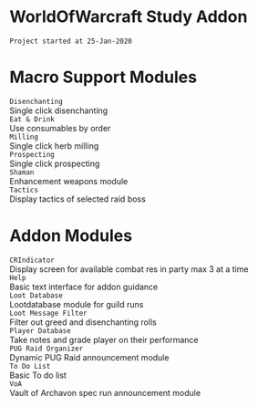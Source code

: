 # WorldOfWarcraft Study Addon
`Project started at 25-Jan-2020`

# Macro Support Modules
`Disenchanting`  
Single click disenchanting  
`Eat & Drink`  
Use consumables by order  
`Milling`  
Single click herb milling  
`Prospecting`  
Single click prospecting  
`Shaman`  
Enhancement weapons module  
`Tactics`  
Display tactics of selected raid boss  

# Addon Modules
`CRIndicator`  
Display screen for available combat res in party max 3 at a time  
`Help`  
Basic text interface for addon guidance  
`Loot Database`  
Lootdatabase module for guild runs  
`Loot Message Filter`  
Filter out greed and disenchanting rolls  
`Player Database`   
Take notes and grade player on their performance  
`PUG Raid Organizer`    
Dynamic PUG Raid announcement module    
`To Do List`    
Basic To do list    
`VoA`    
Vault of Archavon spec run announcement module  